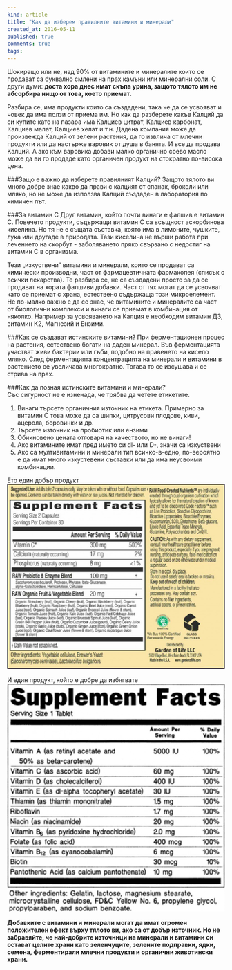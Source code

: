 ```yaml
---
kind: article
title: "Как да изберем правилните витамини и минерали"
created_at: 2016-05-11
published: true
comments: true
tags:
--- 
```

Шокиращо или не, над 90% от витамините и минералите които се продават са буквално смлени на прах камъни или минерални соли. С други думи: **доста хора днес имат скъпа урина, защото тялото им не абсорбира нищо от това, което приемат**.

Разбира се, има продукти които са създадени, така че да се усвояват и човек да има ползи от приема им. Но как да разберете какъв Калций да си купите като на пазара има Калциев цитрат, Калциев карбонат, Калциев малат, Калциев хелат и т.н. 
Дадена компания може да произвежда Калций от зелени растения, да го извлича от млечни продукти или да настърже варовик от душа в банята. И все да продава Калций. А ако към варовика добави малко органично соево масло може да ви го продаде като органичен продукт на стократно по-висока цена.


<!-- more -->

###Защо е важно да изберете правилният Калций?
Защото тялото ви много добре знае какво да прави с калцият от спанак, броколи или мляко, но не може да използва Калций създаден в лаборатория по химичен път.

###За витамин С
Друг витамин, който почти винаги е фалшив е витамин С. Повечето продукти, съдържащи витамин С са всъщност аскорбинова киселина. Но тя не е същата съставка, която има в лимоните, чушките, лука или другаде в природата. Тази киселина не върши работа при лечението на скорбут - заболяването пряко свързано с недостиг на витамин С в организма.

Тези „изкуствени“ витамини и минерали, които се продават са химически производни, част от фармацевтичната фармакопея (списък с всички лекарства). Те разбира се, не са създадени просто за да се продават на хората фалшиви добавки. Част от тях могат да се усвояват като се приемат с храна, естествено съдържаща този микроелемент. Не по-малко важно е да се знае, че витамините и минералите са част от биологични комплекси и винаги се приемат в комбинация от няколко. Например за усвояването на Калция е необходим витамин Д3, витамин К2, Магнезий и Ензими. 

###Как се създават истинските витамини? 
При ферментационен процес на растения, естествено богати на даден минерал. Във ферментацията участват живи бактерии или гъби, подобно на правенето на кисело мляко. След ферментацията концентрацията на минерали и витамини в растението се увеличава многократно. Тогава то се изсушава и се стрива на прах.

###Как да позная истинските витамини и минерали? <br />
Със сигурност не е изненада, че трябва да четете етикетите. <br />
1. Винаги търсете органичния източник на етикета. Примерно за витамин С това може да са шипки, цитрусови плодове, киви, ацерола, боровинки и др.<br />
2. Търсете източник на пробиотик или ензими<br />
3. Обикновено цената отговаря на качеството, но не винаги!<br />
4. Ако витамините имат пред името си dl- или D-, значи са изкуствени<br />
5. Ако са мултивитамини и минерали тип всичко-в-едно, по-вероятно е да имат много изкустевени съставки или да има неусвоими комбинации.<br />

Ето един добър продукт
![good](/images/posts/good.jpg)

И един продукт, който е добре да избягвате
![bad](/images/posts/bad.jpg)

**Добавките с витамини и минерали могат да имат огромен положителен ефект върху тялото ви, ако са от добър източник. Но не забравяйте, че най-добрите източници на минерали и витамини си остават целите храни като зеленчуците, зелените подправки, ядки, семена, ферментирали млечни продукти и органични животински храни.**